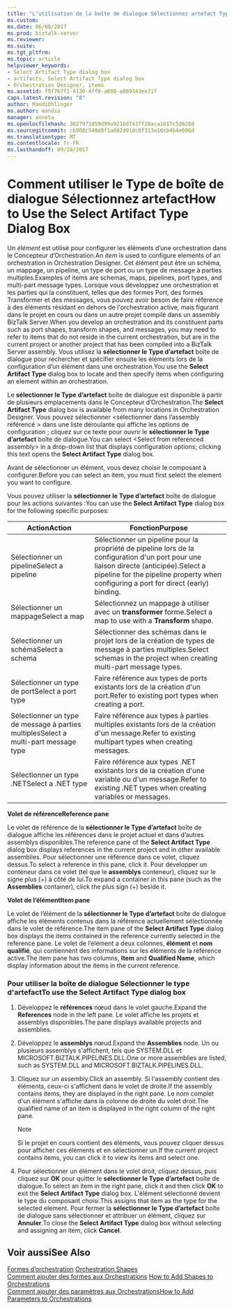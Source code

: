 ```yaml
---
title: "L’utilisation de la boîte de dialogue Sélectionnez artefact Type | Documents Microsoft"
ms.custom: 
ms.date: 06/08/2017
ms.prod: biztalk-server
ms.reviewer: 
ms.suite: 
ms.tgt_pltfrm: 
ms.topic: article
helpviewer_keywords:
- Select Artifact Type dialog box
- artifacts, Select Artifact Type dialog box
- Orchestration Designer, items
ms.assetid: f0f767f1-4130-4ff0-a898-a089343ee71f
caps.latest.revision: "8"
author: MandiOhlinger
ms.author: mandia
manager: anneta
ms.openlocfilehash: 3027971059d99a921bd743ff28aca1617c5d628d
ms.sourcegitcommit: cb908c540d8f1a692d01dc8f313e16cb4b4e696d
ms.translationtype: MT
ms.contentlocale: fr-FR
ms.lasthandoff: 09/20/2017
---
```

# <a name="how-to-use-the-select-artifact-type-dialog-box"></a><span data-ttu-id="08bdb-102">Comment utiliser le Type de boîte de dialogue Sélectionnez artefact</span><span class="sxs-lookup"><span data-stu-id="08bdb-102">How to Use the Select Artifact Type Dialog Box</span></span>
<span data-ttu-id="08bdb-103">Un *élément* est utilisé pour configurer les éléments d’une orchestration dans le Concepteur d’Orchestration.</span><span class="sxs-lookup"><span data-stu-id="08bdb-103">An *item* is used to configure elements of an orchestration in Orchestration Designer.</span></span> <span data-ttu-id="08bdb-104">Cet élément peut être un schéma, un mappage, un pipeline, un type de port ou un type de message à parties multiples.</span><span class="sxs-lookup"><span data-stu-id="08bdb-104">Examples of items are schemas, maps, pipelines, port types, and multi-part message types.</span></span> <span data-ttu-id="08bdb-105">Lorsque vous développez une orchestration et les parties qui la constituent, telles que des formes Port, des formes Transformer et des messages, vous pouvez avoir besoin de faire référence à des éléments résidant en dehors de l'orchestration active, mais figurant dans le projet en cours ou dans un autre projet compilé dans un assembly BizTalk Server.</span><span class="sxs-lookup"><span data-stu-id="08bdb-105">When you develop an orchestration and its constituent parts such as port shapes, transform shapes, and messages, you may need to refer to items that do not reside in the current orchestration, but are in the current project or another project that has been compiled into a BizTalk Server assembly.</span></span> <span data-ttu-id="08bdb-106">Vous utilisez la **sélectionner le Type d’artefact** boîte de dialogue pour rechercher et spécifier ensuite les éléments lors de la configuration d’un élément dans une orchestration.</span><span class="sxs-lookup"><span data-stu-id="08bdb-106">You use the **Select Artifact Type** dialog box to locate and then specify items when configuring an element within an orchestration.</span></span>  
  
 <span data-ttu-id="08bdb-107">Le **sélectionner le Type d’artefact** boîte de dialogue est disponible à partir de plusieurs emplacements dans le Concepteur d’Orchestration.</span><span class="sxs-lookup"><span data-stu-id="08bdb-107">The **Select Artifact Type** dialog box is available from many locations in Orchestration Designer.</span></span> <span data-ttu-id="08bdb-108">Vous pouvez sélectionner \<sélectionner dans l’assembly référencé > dans une liste déroulante qui affiche les options de configuration ; cliquez sur ce texte pour ouvrir le **sélectionner le Type d’artefact** boîte de dialogue.</span><span class="sxs-lookup"><span data-stu-id="08bdb-108">You can select \<Select from referenced assembly> in a drop-down list that displays configuration options; clicking this text opens the **Select Artifact Type** dialog box.</span></span>  
  
 <span data-ttu-id="08bdb-109">Avant de sélectionner un élément, vous devez choisir le composant à configurer.</span><span class="sxs-lookup"><span data-stu-id="08bdb-109">Before you can select an item, you must first select the element you want to configure.</span></span>  
  
 <span data-ttu-id="08bdb-110">Vous pouvez utiliser la **sélectionner le Type d’artefact** boîte de dialogue pour les actions suivantes :</span><span class="sxs-lookup"><span data-stu-id="08bdb-110">You can use the **Select Artifact Type** dialog box for the following specific purposes:</span></span>  
  
|<span data-ttu-id="08bdb-111">Action</span><span class="sxs-lookup"><span data-stu-id="08bdb-111">Action</span></span>|<span data-ttu-id="08bdb-112">Fonction</span><span class="sxs-lookup"><span data-stu-id="08bdb-112">Purpose</span></span>|  
|------------|-------------|  
|<span data-ttu-id="08bdb-113">Sélectionner un pipeline</span><span class="sxs-lookup"><span data-stu-id="08bdb-113">Select a pipeline</span></span>|<span data-ttu-id="08bdb-114">Sélectionner un pipeline pour la propriété de pipeline lors de la configuration d'un port pour une liaison directe (anticipée).</span><span class="sxs-lookup"><span data-stu-id="08bdb-114">Select a pipeline for the pipeline property when configuring a port for direct (early) binding.</span></span>|  
|<span data-ttu-id="08bdb-115">Sélectionner un mappage</span><span class="sxs-lookup"><span data-stu-id="08bdb-115">Select a map</span></span>|<span data-ttu-id="08bdb-116">Sélectionnez un mappage à utiliser avec un **transformer** forme.</span><span class="sxs-lookup"><span data-stu-id="08bdb-116">Select a map to use with a **Transform** shape.</span></span>|  
|<span data-ttu-id="08bdb-117">Sélectionner un schéma</span><span class="sxs-lookup"><span data-stu-id="08bdb-117">Select a schema</span></span>|<span data-ttu-id="08bdb-118">Sélectionner des schémas dans le projet lors de la création de types de message à parties multiples.</span><span class="sxs-lookup"><span data-stu-id="08bdb-118">Select schemas in the project when creating multi-part message types.</span></span>|  
|<span data-ttu-id="08bdb-119">Sélectionner un type de port</span><span class="sxs-lookup"><span data-stu-id="08bdb-119">Select a port type</span></span>|<span data-ttu-id="08bdb-120">Faire référence aux types de ports existants lors de la création d'un port.</span><span class="sxs-lookup"><span data-stu-id="08bdb-120">Refer to existing port types when creating a port.</span></span>|  
|<span data-ttu-id="08bdb-121">Sélectionner un type de message à parties multiples</span><span class="sxs-lookup"><span data-stu-id="08bdb-121">Select a multi-part message type</span></span>|<span data-ttu-id="08bdb-122">Faire référence aux types à parties multiples existants lors de la création d'un message.</span><span class="sxs-lookup"><span data-stu-id="08bdb-122">Refer to existing multipart types when creating messages.</span></span>|  
|<span data-ttu-id="08bdb-123">Sélectionner un type .NET</span><span class="sxs-lookup"><span data-stu-id="08bdb-123">Select a .NET type</span></span>|<span data-ttu-id="08bdb-124">Faire référence aux types .NET existants lors de la création d'une variable ou d'un message.</span><span class="sxs-lookup"><span data-stu-id="08bdb-124">Refer to existing .NET types when creating variables or messages.</span></span>|  
  
 <span data-ttu-id="08bdb-125">**Volet de référence**</span><span class="sxs-lookup"><span data-stu-id="08bdb-125">**Reference pane**</span></span>  
  
 <span data-ttu-id="08bdb-126">Le volet de référence de la **sélectionner le Type d’artefact** boîte de dialogue affiche les références dans le projet actuel et dans d’autres assemblys disponibles.</span><span class="sxs-lookup"><span data-stu-id="08bdb-126">The reference pane of the **Select Artifact Type** dialog box displays references in the current project and in other available assemblies.</span></span> <span data-ttu-id="08bdb-127">Pour sélectionner une référence dans ce volet, cliquez dessus.</span><span class="sxs-lookup"><span data-stu-id="08bdb-127">To select a reference in this pane, click it.</span></span> <span data-ttu-id="08bdb-128">Pour développer un conteneur dans ce volet (tel que le **assemblys** conteneur), cliquez sur le signe plus (+) à côté de lui.</span><span class="sxs-lookup"><span data-stu-id="08bdb-128">To expand a container in this pane (such as the **Assemblies** container), click the plus sign (+) beside it.</span></span>  
  
 <span data-ttu-id="08bdb-129">**Volet de l’élément**</span><span class="sxs-lookup"><span data-stu-id="08bdb-129">**Item pane**</span></span>  
  
 <span data-ttu-id="08bdb-130">Le volet de l’élément de la **sélectionner le Type d’artefact** boîte de dialogue affiche les éléments contenus dans la référence actuellement sélectionnée dans le volet de référence.</span><span class="sxs-lookup"><span data-stu-id="08bdb-130">The item pane of the **Select Artifact Type** dialog box displays the items contained in the reference currently selected in the reference pane.</span></span> <span data-ttu-id="08bdb-131">Le volet de l’élément a deux colonnes, **élément** et **nom qualifié**, qui contiennent des informations sur les éléments de la référence active.</span><span class="sxs-lookup"><span data-stu-id="08bdb-131">The item pane has two columns, **Item** and **Qualified Name**, which display information about the items in the current reference.</span></span>  
  
### <a name="to-use-the-select-artifact-type-dialog-box"></a><span data-ttu-id="08bdb-132">Pour utiliser la boîte de dialogue Sélectionner le type d'artefact</span><span class="sxs-lookup"><span data-stu-id="08bdb-132">To use the Select Artifact Type dialog box</span></span>  
  
1.  <span data-ttu-id="08bdb-133">Développez le **références** nœud dans le volet gauche.</span><span class="sxs-lookup"><span data-stu-id="08bdb-133">Expand the **References** node in the left pane.</span></span> <span data-ttu-id="08bdb-134">Le volet affiche les projets et assemblys disponibles.</span><span class="sxs-lookup"><span data-stu-id="08bdb-134">The pane displays available projects and assemblies.</span></span>  
  
2.  <span data-ttu-id="08bdb-135">Développez le **assemblys** nœud.</span><span class="sxs-lookup"><span data-stu-id="08bdb-135">Expand the **Assemblies** node.</span></span> <span data-ttu-id="08bdb-136">Un ou plusieurs assemblys s'affichent, tels que SYSTEM.DLL et MICROSOFT.BIZTALK.PIPELINES.DLL.</span><span class="sxs-lookup"><span data-stu-id="08bdb-136">One or more assemblies are listed, such as SYSTEM.DLL and MICROSOFT.BIZTALK.PIPELINES.DLL.</span></span>  
  
3.  <span data-ttu-id="08bdb-137">Cliquez sur un assembly.</span><span class="sxs-lookup"><span data-stu-id="08bdb-137">Click an assembly.</span></span> <span data-ttu-id="08bdb-138">Si l'assembly contient des éléments, ceux-ci s'affichent dans le volet de droite.</span><span class="sxs-lookup"><span data-stu-id="08bdb-138">If the assembly contains items, they are displayed in the right pane.</span></span> <span data-ttu-id="08bdb-139">Le nom complet d'un élément s'affiche dans la colonne de droite du volet droit.</span><span class="sxs-lookup"><span data-stu-id="08bdb-139">The qualified name of an item is displayed in the right column of the right pane.</span></span>  
  
    > [!NOTE]
    >  <span data-ttu-id="08bdb-140">Si le projet en cours contient des éléments, vous pouvez cliquer dessus pour afficher ces éléments et en sélectionner un.</span><span class="sxs-lookup"><span data-stu-id="08bdb-140">If the current project contains items, you can click it to view its items and select one.</span></span>  
  
4.  <span data-ttu-id="08bdb-141">Pour sélectionner un élément dans le volet droit, cliquez dessus, puis cliquez sur **OK** pour quitter le **sélectionner le Type d’artefact** boîte de dialogue.</span><span class="sxs-lookup"><span data-stu-id="08bdb-141">To select an item in the right pane, click it and then click **OK** to exit the **Select Artifact Type** dialog box.</span></span> <span data-ttu-id="08bdb-142">L'élément sélectionné devient le type du composant choisi.</span><span class="sxs-lookup"><span data-stu-id="08bdb-142">This assigns that item as the type for the selected element.</span></span> <span data-ttu-id="08bdb-143">Pour fermer la **sélectionner le Type d’artefact** boîte de dialogue sans sélectionner et attribuer un élément, cliquez sur **Annuler**.</span><span class="sxs-lookup"><span data-stu-id="08bdb-143">To close the **Select Artifact Type** dialog box without selecting and assigning an item, click **Cancel**.</span></span>  
  
## <a name="see-also"></a><span data-ttu-id="08bdb-144">Voir aussi</span><span class="sxs-lookup"><span data-stu-id="08bdb-144">See Also</span></span>  
 <span data-ttu-id="08bdb-145">[Formes d’orchestration](../core/orchestration-shapes.md) </span><span class="sxs-lookup"><span data-stu-id="08bdb-145">[Orchestration Shapes](../core/orchestration-shapes.md) </span></span>  
 <span data-ttu-id="08bdb-146">[Comment ajouter des formes aux Orchestrations](../core/how-to-add-shapes-to-orchestrations.md) </span><span class="sxs-lookup"><span data-stu-id="08bdb-146">[How to Add Shapes to Orchestrations](../core/how-to-add-shapes-to-orchestrations.md) </span></span>  
 [<span data-ttu-id="08bdb-147">Comment ajouter des paramètres aux Orchestrations</span><span class="sxs-lookup"><span data-stu-id="08bdb-147">How to Add Parameters to Orchestrations</span></span>](../core/how-to-add-parameters-to-orchestrations.md)
